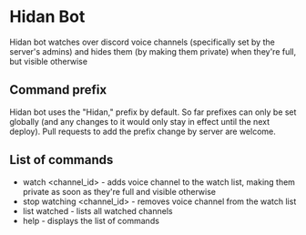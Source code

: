 # Hidan Bot
Hidan bot watches over discord voice channels (specifically set by the server's admins) and hides them (by making them private) when they're full, but visible otherwise

## Command prefix
Hidan bot uses the "Hidan," prefix by default. 
So far prefixes can only be set globally (and any changes to it would only stay in effect until the next deploy). 
Pull requests to add the prefix change by server are welcome.

## List of commands
- watch <channel_id> - adds voice channel to the watch list, making them private as soon as they're full and visible otherwise
- stop watching <channel_id> - removes voice channel from the watch list
- list watched - lists all watched channels
- help - displays the list of commands

